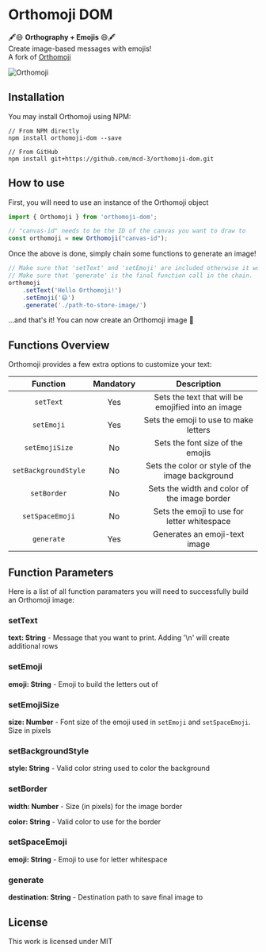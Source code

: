 # Orthomoji DOM

🖋️😄 **Orthography + Emojis** 😄🖋️</br>
Create image-based messages with emojis!</br>
A fork of [Orthomoji](https://github.com/mcd-3/orthomoji)

![Orthomoji](./assets/orthomoji_title.png)

## Installation
You may install Orthomoji using NPM:
```shell
// From NPM directly
npm install orthomoji-dom --save

// From GitHub
npm install git+https://github.com/mcd-3/orthomoji-dom.git
```

## How to use
First, you will need to use an instance of the Orthomoji object
```js
import { Orthomoji } from 'orthomoji-dom';

// "canvas-id" needs to be the ID of the canvas you want to draw to
const orthomoji = new Orthomoji("canvas-id"); 
```

Once the above is done, simply chain some functions to generate an image!
```js
// Make sure that 'setText' and 'setEmoji' are included otherwise it won't complete.
// Make sure that 'generate' is the final function call in the chain.
orthomoji
    .setText('Hello Orthomoji!')
    .setEmoji('😃')
    .generate('./path-to-store-image/')
```

...and that's it! You can now create an Orthomoji image 🎉

## Functions Overview
Orthomoji provides a few extra options to customize your text:

| Function               | Mandatory | Description                                        |
|:----------------------:|:---------:|:--------------------------------------------------:|
|`setText`               | Yes       | Sets the text that will be emojified into an image |
|`setEmoji`              | Yes       | Sets the emoji to use to make letters              |
|`setEmojiSize`          | No        | Sets the font size of the emojis                   |
|`setBackgroundStyle`    | No        | Sets the color or style of the image background    |
|`setBorder`             | No        | Sets the width and color of the image border       |
|`setSpaceEmoji`         | No        | Sets the emoji to use for letter whitespace        |
|`generate`              | Yes       | Generates an emoji-text image                      |

## Function Parameters
Here is a list of all function paramaters you will need to successfully build an Orthomoji image:

### setText
**text: String** - Message that you want to print. Adding '\n' will create additional rows

### setEmoji
**emoji: String** - Emoji to build the letters out of

### setEmojiSize
**size: Number** - Font size of the emoji used in `setEmoji` and `setSpaceEmoji`. Size in pixels

### setBackgroundStyle
**style: String** - Valid color string used to color the background

### setBorder
**width: Number** - Size (in pixels) for the image border

**color: String** - Valid color to use for the border

### setSpaceEmoji
**emoji: String** - Emoji to use for letter whitespace

### generate
**destination: String** - Destination path to save final image to

## License
This work is licensed under MIT